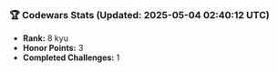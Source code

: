 ### 🏆 Codewars Stats (Updated: 2025-05-04 02:40:12 UTC)

- **Rank:** 8 kyu
- **Honor Points:** 3
- **Completed Challenges:** 1
